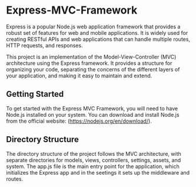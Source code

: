 # Express-MVC-Framework
Express is a popular Node.js web application framework that provides a robust set of features for web and mobile applications. It is widely used for creating RESTful APIs and web applications that can handle multiple routes, HTTP requests, and responses.

This project is an implementation of the Model-View-Controller (MVC) architecture using the Express framework. It provides a structure for organizing your code, separating the concerns of the different layers of your application, and making it easy to maintain and extend.

## Getting Started
To get started with the Express MVC Framework, you will need to have Node.js installed on your system. You can download and install Node.js from the official website: (https://nodejs.org/en/download/).

## Directory Structure
The directory structure of the project follows the MVC architecture, with separate directories for models, views, controllers, settings, assets, and system. The app.js file is the main entry point for the application, which initializes the Express app and in the seetings it sets up the middleware and routes.
